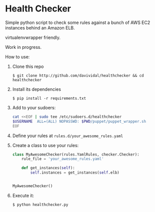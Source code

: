 Health Checker
==============

Simple python script to check some rules against a bunch of AWS EC2 instances behind an Amazon ELB.

virtualenvwrapper friendly.

Work in progress.

How to use:

1. Clone this repo
	```
	$ git clone http://github.com/davividal/healthchecker && cd healthchecker
	```
1. Install its dependencies
	```
	$ pip install -r requirements.txt
	```

1. Add to your sudoers:
	```bash
	cat <<EOF | sudo tee /etc/sudoers.d/healthchecker
	$USERNAME  ALL=(ALL) NOPASSWD: $PWD/puppet/puppet_wrapper.sh
	EOF
	```

1. Define your rules at `rules.d/your_awesome_rules.yaml`

1. Create a class to use your rules:
	```python
	class MyAwesomeChecker(rules.YamlRules, checker.Checker):
	    rule_file = 'your_awesome_rules.yaml'

	    def get_instances(self):
	        self.instances = get_instances(self.elb)


	MyAwesomeChecker()
	```

1. Execute it:
	```
	$ python healthchecker.py
	```
